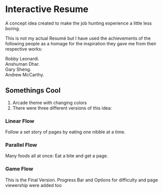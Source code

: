 # Interactive Resume
A concept idea created to make the job hunting experience a little less boring.         

This is not my actual Resumé but I have used the achievements of the following people as a homage for the inspiration they gave me from their respective works: 

Robby Leonardi.        
Anshuman Dhar.  
Gary Sheng.  
Andrew McCarthy.  

## Somethings Cool
1. Arcade theme with changing colors 
2. There were three different versions of this idea:

### Linear Flow
Follow a set story of pages by eating one nibble at a time. 
### Parallel Flow
Many foods all at once: Eat a bite and get a page.
### Game Flow
This is the Final Version. Progress Bar and Options for difficulty and page viewership were added too
